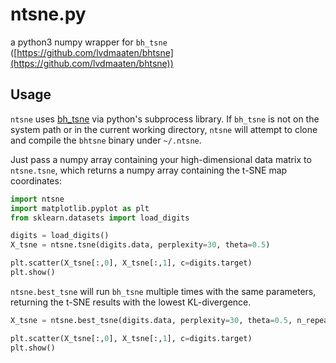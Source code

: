 # ntsne.py 

a python3 numpy wrapper for `bh_tsne` ([https://github.com/lvdmaaten/bhtsne](https://github.com/lvdmaaten/bhtsne))

## Usage
`ntsne` uses [bh_tsne](https://github.com/lvdmaaten/bhtsne) via python's subprocess library.
If `bh_tsne` is not on the system path or in the current working directory, `ntsne` will attempt to clone and compile the `bhtsne` binary under `~/.ntsne`.

Just pass a numpy array containing your high-dimensional data matrix to `ntsne.tsne`, which returns a numpy array containing the t-SNE map coordinates:

```python
import ntsne
import matplotlib.pyplot as plt
from sklearn.datasets import load_digits

digits = load_digits()
X_tsne = ntsne.tsne(digits.data, perplexity=30, theta=0.5)

plt.scatter(X_tsne[:,0], X_tsne[:,1], c=digits.target)
plt.show()
```

`ntsne.best_tsne` will run `bh_tsne` multiple times with the same parameters, returning the t-SNE results with the lowest KL-divergence.

```python
X_tsne = ntsne.best_tsne(digits.data, perplexity=30, theta=0.5, n_repeats=3)

plt.scatter(X_tsne[:,0], X_tsne[:,1], c=digits.target)
plt.show()
```
